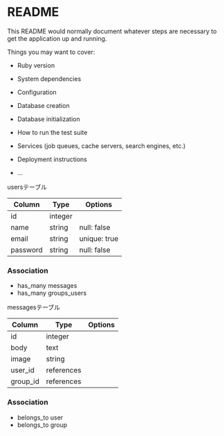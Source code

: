 # README

This README would normally document whatever steps are necessary to get the
application up and running.

Things you may want to cover:

* Ruby version

* System dependencies

* Configuration

* Database creation

* Database initialization

* How to run the test suite

* Services (job queues, cache servers, search engines, etc.)

* Deployment instructions

* ...

usersテーブル

|Column|Type|Options|
|------|----|-------|
|id|integer||
|name|string|null: false|
|email|string|unique: true|
|password|string|null: false|


### Association
- has_many messages
- has_many groups_users

messagesテーブル

|Column|Type|Options|
|------|----|-------|
|id|integer||
|body|text||
|image|string||
|user_id|references||
|group_id|references||

### Association
- belongs_to user
- belongs_to group
